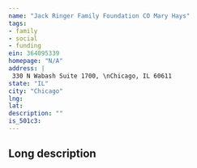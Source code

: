 ```yaml
---
name: "Jack Ringer Family Foundation CO Mary Hays"
tags:
- family
- social
- funding
ein: 364095339
homepage: "N/A"
address: |
 330 N Wabash Suite 1700, \nChicago, IL 60611
state: "IL"
city: "Chicago"
lng: 
lat: 
description: ""
is_501c3: 
---
```


## Long description



